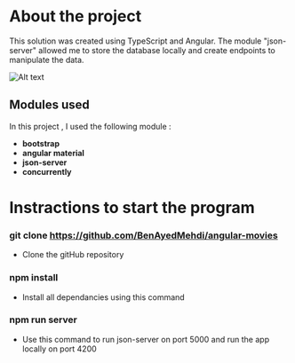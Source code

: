 # About the project

This solution was created using TypeScript and Angular.
The module "json-server" allowed me to store the database locally and create endpoints to manipulate the data.

![Alt text](./screenshot.gif?raw=true "Optional Title")

## Modules used

In this project , I used the following module :
- __bootstrap__
- __angular material__
- __json-server__
- __concurrently__

# Instractions to start the program

### git clone https://github.com/BenAyedMehdi/angular-movies
- Clone the gitHub repository

### npm install
- Install all dependancies using this command

### npm run server
- Use this command to run json-server on port 5000 and run the app locally on port 4200 


